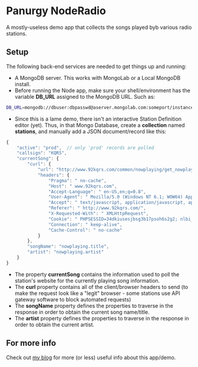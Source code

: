 Panurgy NodeRadio
=========

A mostly-useless demo app that collects the songs played byb various radio stations.

Setup
----
The following back-end services are needed to get things up and running:

  - A MongoDB server. This works with MongoLab or a Local MongoDB install.  
  - Before running the Node app, make sure your shell/environment has the variable **DB_URL** assigned to the MongoDB URL. Such as:
```sh
DB_URL=mongodb://dbuser:dbpasswd@aserver.mongolab.com:someport/instanceName
```

  - Since this is a lame demo, there isn't an interactive Station Definition editor (yet). Thus, in that Mongo Database, create a **collection** named **stations**, and manually add a JSON document/record like this:
```js
{
    "active": "prod",  // only 'prod' records are polled
    "callsign": "KQRS",
    "currentSong": {
        "curl": {
            "url": "http://www.92kqrs.com/common/nowplaying/get_nowplaying_json.php?callback=x&calls=KQRSFM&now_playing=true&_=1393385576460",
            "headers": {
                "Pragma": " no-cache",
                "Host": " www.92kqrs.com",
                "Accept-Language": " en-US,en;q=0.8",
                "User-Agent": " Mozilla/5.0 (Windows NT 6.1; WOW64) AppleWebKit/537.36 (KHTML, like Gecko) Chrome/31.0.1650.63 Safari/537.36",
                "Accept": " text/javascript, application/javascript, application/ecmascript, application/x-ecmascript, */*; q=0.01",
                "Referer": " http://www.92kqrs.com/",
                "X-Requested-With": " XMLHttpRequest",
                "Cookie": " PHPSESSID=34dkiusesjbsg3b17psoh6s2g2; nlbi_51075=BL81H1fxJS87Evv8i0Na8wAAAABjXmBnaEUtY2Cvmq2rwx7I; visid_incap_51075=YjiTQZTMSryemVZQDblU2VhnslIAAAAAQUIPAAAAAACc3ybvUVfBdM2dwnhjkk29; incap_ses_104_51075=a36qCA3X1UapD4is8HtxAVlnslIAAAAA3vuK5m/9koIZYPxn61lo6w==; _trp_hit_6647/10259_160x600=3; _trp_hit_6647/10259_300x250=2; __gads=ID=8e1306178e63dba6:T=1387423584:S=ALNI_MbGrQBaujvFL6hJ94FMxuNQpHoinQ; _trp_hit_6647/10259_728x90=3; __utma=110782170.1658551907.1387423591.1387423591.1387423591.1; __utmb=110782170.1.10.1387423591; __utmc=110782170; __utmz=110782170.1387423591.1.1.utmcsr=google|utmccn=(organic)|utmcmd=organic|utmctr=(not%20provided)",
                "Connection": " keep-alive",
                "Cache-Control": " no-cache"
            }
        },
        "songName": "nowplaying.title",
        "artist": "nowplaying.artist"
    }
}
```
  - The property **currentSong** contains the information used to poll the station's website for the currently playing song information.
  - The **curl** property contains all of the client/browser headers to send (to make the request look like a "legit" browser - some stations use API gateway software to block automated requests)
  - The **songName** property defines the properties to traverse in the response in order to obtain the current song name/title.
  - The **artist** property defines the properties to traverse in the response in order to obtain the current artist.

For more info
----
Check out [my blog](panurgynet.blogspot.com) for more (or less) useful info about this app/demo.

